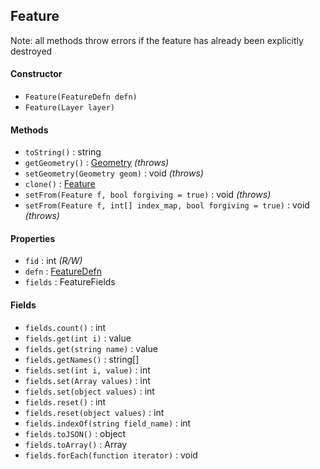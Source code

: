 ## Feature

Note: all methods throw errors if the feature has already been explicitly destroyed

#### Constructor

- `Feature(FeatureDefn defn)`
- `Feature(Layer layer)`

#### Methods

- `toString()` : string
- `getGeometry()` : [Geometry](geometry.md) *(throws)*
- `setGeometry(Geometry geom)` : void *(throws)*
- `clone()` : [Feature](feature.md)
- `setFrom(Feature f, bool forgiving = true)` : void *(throws)*
- `setFrom(Feature f, int[] index_map, bool forgiving = true)` : void *(throws)*

#### Properties


- `fid` : int *(R/W)*
- `defn` : [FeatureDefn](featuredefn.md)
- `fields` : FeatureFields

#### Fields

- `fields.count()` : int
- `fields.get(int i)` : value
- `fields.get(string name)` : value
- `fields.getNames()` : string[]
- `fields.set(int i, value)` : int
- `fields.set(Array values)` : int
- `fields.set(object values)` : int
- `fields.reset()` : int
- `fields.reset(object values)` : int
- `fields.indexOf(string field_name)` : int
- `fields.toJSON()` : object
- `fields.toArray()` : Array
- `fields.forEach(function iterator)` : void